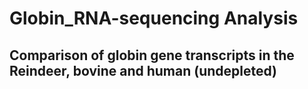 # Globin_RNA-sequencing Analysis
## Comparison of globin gene transcripts in the Reindeer, bovine and human (undepleted)